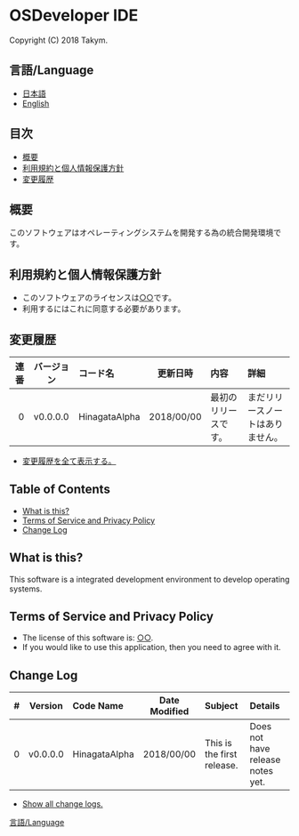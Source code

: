 # OSDeveloper IDE
Copyright (C) 2018 Takym.

## <a id="lang">言語/Language</a>
* [日本語](#ja_index)
* [English](#en_index)

<!-- 日本語 -->
## <a id="ja_index">目次</a>
* [概要](#ja_summary)
* [利用規約と個人情報保護方針](#ja_license)
* [変更履歴](#ja_versions)

## <a id="ja_summary">概要</a>
このソフトウェアはオペレーティングシステムを開発する為の統合開発環境です。

## <a id="ja_license">利用規約と個人情報保護方針</a>
- このソフトウェアのライセンスは[○○](./LICENSE.txt)です。
- 利用するにはこれに同意する必要があります。

## <a id="ja_versions">変更履歴</a>
|連番|バージョン|コード名|更新日時|内容|詳細|
|--:|:-:|:--|:-:|:--|:--|
|0|v0.0.0.0|HinagataAlpha|2018/00/00|最初のリリースです。|まだリリースノートはありません。|
* [変更履歴を全て表示する。](./CHANGELOG.ja.md)


<!-- English -->
## <a id="en_index">Table of Contents</a>
* [What is this?](#en_summary)
* [Terms of Service and Privacy Policy](#en_license)
* [Change Log](#en_versions)

## <a id="en_summary">What is this?</a>
This software is a integrated development environment to develop operating systems.

## <a id="en_license">Terms of Service and Privacy Policy</a>
- The license of this software is: [○○](./LICENSE.txt).
- If you would like to use this application, then you need to agree with it.

## <a id="en_versions">Change Log</a>
|#|Version|Code Name|Date Modified|Subject|Details|
|--:|:-:|:--|:-:|:--|:--|
|0|v0.0.0.0|HinagataAlpha|2018/00/00|This is the first release.|Does not have release notes yet.|
* [Show all change logs.](./CHANGELOG.en.md)


[言語/Language](#lang)
